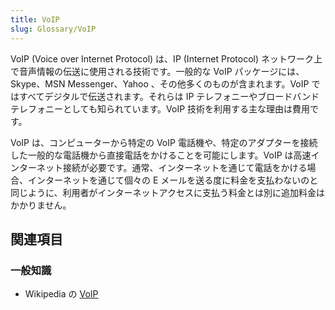 ```yaml
---
title: VoIP
slug: Glossary/VoIP
---
```


VoIP (Voice over Internet Protocol) は、IP (Internet Protocol) ネットワーク上で音声情報の伝送に使用される技術です。一般的な VoIP パッケージには、Skype、MSN Messenger、Yahoo 、その他多くのものが含まれます。VoIP ではすべてデジタルで伝送されます。それらは IP テレフォニーやブロードバンドテレフォニーとしても知られています。VoIP 技術を利用する主な理由は費用です。

VoIP は、コンピューターから特定の VoIP 電話機や、特定のアダプターを接続した一般的な電話機から直接電話をかけることを可能にします。VoIP は高速インターネット接続が必要です。通常、インターネットを通じて電話をかける場合、インターネットを通じて個々の E メールを送る度に料金を支払わないのと同じように、利用者がインターネットアクセスに支払う料金とは別に追加料金はかかりません。

## 関連項目

### 一般知識

- Wikipedia の [VoIP](https://ja.wikipedia.org/wiki/VoIP)

